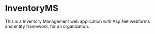 # InventoryMS
This is a Inventory Management web application with Asp.Net webforms and entity framework, for an organization.

